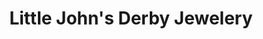 ---
title: "Little John's Derby Jewelery"
url: /louisville/little-johns-derby-jewelery/
shop: jewelry
---